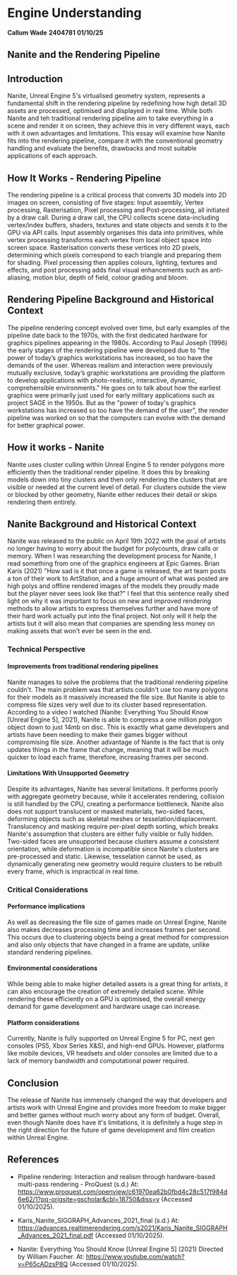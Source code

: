 # Engine Understanding

**Callum Wade** **2404781** **01/10/25** 

## Nanite and the Rendering Pipeline


## Introduction 

Nanite, Unreal Engine 5's virtualised geometry system, represents a fundamental shift in the rendering pipeline by redefining how high detail 3D assets are processed, optimised and displayed in real time.
While both Nanite and teh traditional rendering pipeline aim to take everything in a scene and render it on screen, they achieve this in very different ways, each with it own advantages and limitations. This essay will examine how Nanite fits into the rendering pipeline, compare it with the conventional geometry handling and evaluate the benefits, drawbacks and most suitable applications of each approach.

## How It Works - Rendering Pipeline 

The rendering pipeline is a critical process that converts 3D models into 2D images on screen, consisting of five stages: Input assembly, Vertex processing, Rasterisation, Pixel processing and Post-processing, all initiated by a draw call. During a draw call, the CPU collects scene data-including vertex/index buffers, shaders, textures and state objects and sends it to the GPU via API calls. Input assembly organises this data into primitives, while vertex processing transforms each vertex from local object space into screen space. Rasterisation converts these vertices into 2D pixels, determining which pixels correspond to each triangle and preparing them for shading. Pixel processing then applies colours, lighting, textures and effects, and post processing adds final visual enhancements such as anti-aliasing, motion blur, depth of field, colour grading and bloom.

## Rendering Pipeline Background and Historical Context 

The pipeline rendering concept evolved over time, but early examples of the pipeline date back to the 1970s, with the first dedicated hardware for graphics pipelines appearing in the 1980s. According to Paul Joseph (1996) the early stages of the rendering pipeline were developed due to "the power of today’s graphics workstations has increased, so too have the demands of the user. Whereas realism and interaction were previously mutually exclusive, today’s graphic workstations are providing the platform to develop applications with photo-realistic, interactive, dynamic, comprehensible environments." He goes on to talk about how the earliest graphics were primarily just used for early military applications such as project SAGE in the 1950s. But as the "power of today's graphics workstations has increased so too have the demand of the user", the render pipeline was worked on so that the computers can evolve with the demand for better graphical power.

## How it works - Nanite 

Nanite uses cluster culling within Unreal Engine 5 to render polygons more efficiently then the traditional render pipeline. It does this by breaking models down into tiny clusters and then only rendering the clusters that are visible or needed at the current level of detail. For clusters outside the view or blocked by other geometry, Nanite either reduces their detail or skips rendering them entirely.

## Nanite Background and Historical Context 

Nanite was released to the public on April 19th 2022 with the goal of artists no longer having to worry about the budget for polycounts, draw calls or memory. When I was researching the development process for Nanite, I read something from one of the graphics engineers at Epic Games. Brian Karis (2021) "How sad is it that once a game is released, the art team posts a ton of their work to ArtStation, and a huge amount of what was posted are high polys and offline rendered images of the models they proudly made but the player never sees look like that?" I feel that this sentence really shed light on why it was important to focus on new and improved rendering methods to allow artists to express themselves further and have more of their hard work actually put into the final project. Not only will it help the artists but it will also mean that companies are spending less money on making assets that won't ever be seen in the end.





### Technical Perspective 

#### Improvements from traditional rendering pipelines 
Nanite manages to solve the problems that the traditional rendering pipeline couldn't. The main problem was that artists couldn't use too many polygons for their models as it massively increased the file size. But Nanite is able to compress file sizes very well due to its cluster based representation. According to a video I watched (Nanite: Everything You Should Know [Unreal Engine 5], 2021), Nanite is able to compress a one million polygon object down to just 14mb on disc. This is exactly what game developers and artists have been needing to make their games bigger without compromising file size.
Another advantage of Nanite is the fact that is only updates things in the frame that change, meaning that it will be much quicker to load each frame, therefore, increasing frames per second.
#### Limitations With Unsupported Geometry 
Despite its advantages, Nanite has several limitations. It performs poorly with aggregate geometry because, while it accelerates rendering, collision is still handled by the CPU, creating a performance bottleneck. Nanite also does not support translucent or masked materials, two-sided faces, deforming objects such as skeletal meshes or tesselation/displacement. Translucency and masking require per-pixel depth sorting, which breaks Nanite's assumption that clusters are either fully visible or fully hidden. Two-sided faces are unsupported because clusters assume a consistent orientation, while deformation is incompatible since Nanite's clusters are pre-processed and static. Likewise, tesselation cannot be used, as dynamically generating new geometry would require clusters to be rebuilt every frame, which is impractical in real time.


### Critical Considerations

#### Performance implications 
As well as decreasing the file size of games made on Unreal Engine, Nanite also makes decreases processing time and increases frames per second. This occurs due to clustering objects being a great method for compression and also only objects that have changed in a frame are update, unlike standard rendering pipelines. 

#### Environmental considerations 
While being able to make higher detailed assets is a great thing for artists, it can also encourage the creation of extremely detailed scene. While rendering these efficiently on a GPU is optimised, the overall energy demand for game development and hardware usage can increase. 

#### Platform considerations 
Currently, Nanite is fully supported on Unreal Engine 5 for PC, next gen consoles (PS5, Xbox Series X&S), and high-end GPUs. However, platforms like mobile devices, VR headsets and older consoles are limited due to a lack of memory bandwidth and computational power required. 


## Conclusion 
The release of Nanite has immensely changed the way that developers and artists work with Unreal Engine and provides more freedom to make bigger and better games without much worry about any form of budget. Overall, even though Nanite does have it's limitations, it is definitely a huge step in the right direction for the future of game development and film creation within Unreal Engine.


## References
- Pipeline rendering: Interaction and realism through hardware-based multi-pass rendering - ProQuest (s.d.) At: https://www.proquest.com/openview/c61970ea62b0fbd4c28c517f984d6e62/1?pq-origsite=gscholar&cbl=18750&diss=y (Accessed  01/10/2025).

- Karis_Nanite_SIGGRAPH_Advances_2021_final (s.d.) At: https://advances.realtimerendering.com/s2021/Karis_Nanite_SIGGRAPH_Advances_2021_final.pdf (Accessed  01/10/2025).

- Nanite: Everything You Should Know [Unreal Engine 5] (2021) Directed by William Faucher. At: https://www.youtube.com/watch?v=P65cADzsP8Q (Accessed  01/10/2025).


